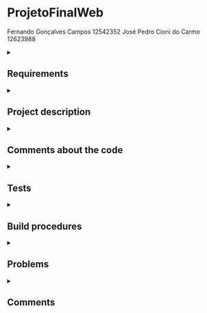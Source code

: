 # ProjetoFinalWeb

Fernando Gonçalves Campos 12542352
José Pedro Cioni do Carmo 12623988

<!--Requirements-->
<details>
<summary>

## Requirements

</summary>

</details>

<!--Project description-->
<details>
<summary>

## Project description

</summary>

</details>

<!--Comments about the code-->
<details>
<summary>

## Comments about the code

</summary>

O método utilizado para passagem de estados entre as diferentes páginas do site não é ideal para projetos grandes, por questões de performance e de manutenção,
mas como o projeto é pequeno, passar todos os estados juntos facilita debugar o código e para fazer modificações

</details>

<!--Tests-->
<details>
<summary>

## Tests

</summary>

### Test plan

### Test results

</details>

<!--Build procedures-->
<details>
<summary>

## Build procedures

</summary>

É preciso ter o node.js instalado (eu acho): https://nodejs.org/en
a versão utilizada foi a 18.16

Para abrir o site, deve-se abrir o diretório do react (lojaonline) no terminal e rodar o comando "npm start".

</details>

<!--Problems-->
<details>
<summary>

## Problems

</summary>

</details>

<!--Comments-->
<details>
<summary>

## Comments

</summary>

Caso se deseje verificar os estados do site pode-se alterar o tema, além de alterar o tema o botão também irá imprimir o objeto que salva os estados no console.

</details>

